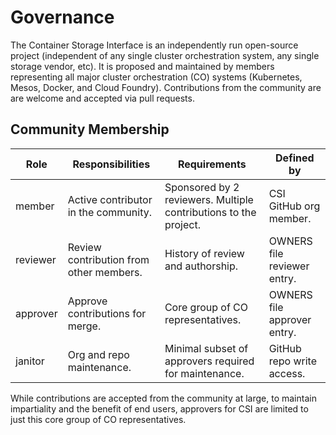 # Governance

The Container Storage Interface is an independently run open-source project (independent of any single cluster orchestration system, any single storage vendor, etc).
It is proposed and maintained by members representing all major cluster orchestration (CO) systems (Kubernetes, Mesos, Docker, and Cloud Foundry).
Contributions from the community are are welcome and accepted via pull requests.

## Community Membership

| Role | Responsibilities | Requirements | Defined by |
| -----| ---------------- | ------------ | -----------|
| member | Active contributor in the community. | Sponsored by 2 reviewers.  Multiple contributions to the project. | CSI GitHub org member. |
| reviewer | Review contribution from other members. | History of review and authorship. | OWNERS file reviewer entry. |
| approver | Approve contributions for merge. | Core group of CO representatives. | OWNERS file approver entry. |
| janitor | Org and repo maintenance. | Minimal subset of approvers required for maintenance. | GitHub repo write access. |

While contributions are accepted from the community at large, to maintain impartiality and the benefit of end users, approvers for CSI are limited to just this core group of CO representatives.
